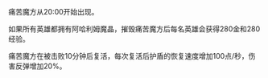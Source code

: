 痛苦魔方从20:00开始出现。

如果所有英雄都拥有阿哈利姆魔晶，摧毁痛苦魔方后每名英雄会获得280金和280经验。

痛苦魔方在被击败10分钟后复活，每次复活后护盾的恢复速度增加100点/秒，伤害反弹增加20%。